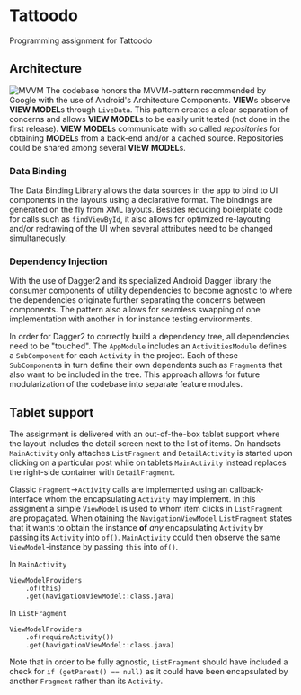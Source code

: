 # Tattoodo
Programming assignment for Tattoodo

## Architecture
![MVVM](https://cdn-images-1.medium.com/max/1600/1*8KprSpqqPtSuYObjOFPt2g.png)
The codebase honors the MVVM-pattern recommended by Google with the use of Android's Architecture Components. **VIEW**s observe **VIEW MODEL**s through `LiveData`. This pattern creates a clear separation of concerns and allows **VIEW MODEL**s to be easily unit tested (not done in the first release). **VIEW MODEL**s communicate with so called *repositories* for obtaining **MODEL**s from a back-end and/or a cached source. Repositories could be shared among several **VIEW MODEL**s.

### Data Binding
The Data Binding Library allows the data sources in the app to bind to UI components in the layouts using a declarative format. The bindings are generated on the fly from XML layouts. Besides reducing boilerplate code for calls such as `findViewById`, it also allows for optimized re-layouting and/or redrawing of the UI when several attributes need to be changed simultaneously.  

### Dependency Injection
With the use of Dagger2 and its specialized Android Dagger library the consumer components of utility dependencies to become agnostic to where the dependencies originate further separating the concerns between components. The pattern also allows for seamless swapping of one implementation with another in for instance testing environments.

In order for Dagger2 to correctly build a dependency tree, all dependencies need to be "touched". The `AppModule` includes an `ActivitiesModule` defines a `SubComponent` for each `Activity` in the project. Each of these `SubComponent`s in turn define their own dependents such as `Fragment`s that also want to be included in the tree. This approach allows for future modularization of the codebase into separate feature modules.

## Tablet support
The assignment is delivered with an out-of-the-box tablet support where the layout includes the detail screen next to the list of items. On handsets `MainActivity` only attaches `ListFragment` and `DetailActivity` is started upon clicking on a particular post while on tablets `MainActivity` instead replaces the right-side container with `DetailFragment`.

Classic `Fragment`->`Activity` calls are implemented using an callback-interface whom the encapsulating `Activity` may implement. In this assigment a simple `ViewModel` is used to whom item clicks in `ListFragment` are propagated. When otaining the `NavigationViewModel` `ListFragment` states that it wants to obtain the instance **of** *any* encapsulating `Activity` by passing its `Activity` into `of()`. `MainActivity` could then observe the same `ViewModel`-instance by passing `this` into `of()`.

In `MainActivity`
```
ViewModelProviders
    .of(this)
    .get(NavigationViewModel::class.java)
```

In `ListFragment`
```
ViewModelProviders
    .of(requireActivity())
    .get(NavigationViewModel::class.java)
```

Note that in order to be fully agnostic, `ListFragment` should have included a check for `if (getParent() == null)` as it could have been encapsulated by another `Fragment` rather than its `Activity`.
